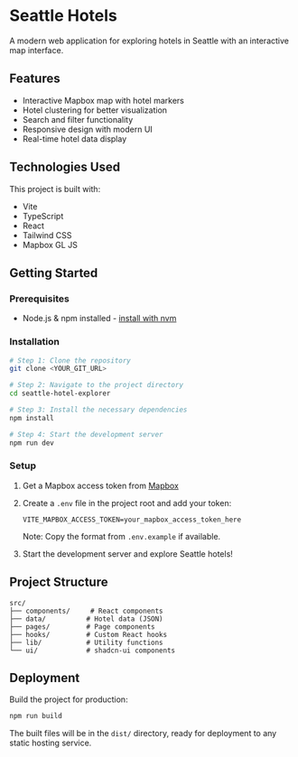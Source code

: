 # Seattle Hotels

A modern web application for exploring hotels in Seattle with an interactive map interface.

## Features

- Interactive Mapbox map with hotel markers
- Hotel clustering for better visualization
- Search and filter functionality
- Responsive design with modern UI
- Real-time hotel data display

## Technologies Used

This project is built with:

- Vite
- TypeScript
- React
- Tailwind CSS
- Mapbox GL JS

## Getting Started

### Prerequisites

- Node.js & npm installed - [install with nvm](https://github.com/nvm-sh/nvm#installing-and-updating)

### Installation

```sh
# Step 1: Clone the repository
git clone <YOUR_GIT_URL>

# Step 2: Navigate to the project directory
cd seattle-hotel-explorer

# Step 3: Install the necessary dependencies
npm install

# Step 4: Start the development server
npm run dev
```

### Setup

1. Get a Mapbox access token from [Mapbox](https://www.mapbox.com/)
2. Create a `.env` file in the project root and add your token:
   ```
   VITE_MAPBOX_ACCESS_TOKEN=your_mapbox_access_token_here
   ```
   
   Note: Copy the format from `.env.example` if available.
3. Start the development server and explore Seattle hotels!

## Project Structure

```
src/
├── components/     # React components
├── data/          # Hotel data (JSON)
├── pages/         # Page components
├── hooks/         # Custom React hooks
├── lib/           # Utility functions
└── ui/            # shadcn-ui components
```

## Deployment

Build the project for production:

```sh
npm run build
```

The built files will be in the `dist/` directory, ready for deployment to any static hosting service.
